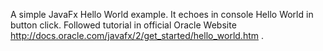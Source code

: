 A simple JavaFx Hello World example. It echoes in console Hello World in button click. Followed tutorial in official Oracle Website http://docs.oracle.com/javafx/2/get_started/hello_world.htm .
